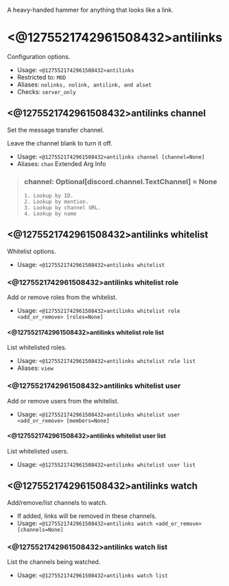 A heavy-handed hammer for anything that looks like a link.

# <@1275521742961508432>antilinks
Configuration options.<br/>
 - Usage: `<@1275521742961508432>antilinks`
 - Restricted to: `MOD`
 - Aliases: `nolinks, nolink, antilink, and alset`
 - Checks: `server_only`
## <@1275521742961508432>antilinks channel
Set the message transfer channel.<br/>

Leave the channel blank to turn it off.<br/>
 - Usage: `<@1275521742961508432>antilinks channel [channel=None]`
 - Aliases: `chan`
Extended Arg Info
> ### channel: Optional[discord.channel.TextChannel] = None
> 
> 
>     1. Lookup by ID.
>     2. Lookup by mention.
>     3. Lookup by channel URL.
>     4. Lookup by name
> 
>     
## <@1275521742961508432>antilinks whitelist
Whitelist options.<br/>
 - Usage: `<@1275521742961508432>antilinks whitelist`
### <@1275521742961508432>antilinks whitelist role
Add or remove roles from the whitelist.<br/>
 - Usage: `<@1275521742961508432>antilinks whitelist role <add_or_remove> [roles=None]`
#### <@1275521742961508432>antilinks whitelist role list
List whitelisted roles.<br/>
 - Usage: `<@1275521742961508432>antilinks whitelist role list`
 - Aliases: `view`
### <@1275521742961508432>antilinks whitelist user
Add or remove users from the whitelist.<br/>
 - Usage: `<@1275521742961508432>antilinks whitelist user <add_or_remove> [members=None]`
#### <@1275521742961508432>antilinks whitelist user list
List whitelisted users.<br/>
 - Usage: `<@1275521742961508432>antilinks whitelist user list`
## <@1275521742961508432>antilinks watch
Add/remove/list channels to watch.<br/>

- If added, links will be removed in these channels.<br/>
 - Usage: `<@1275521742961508432>antilinks watch <add_or_remove> [channels=None]`
### <@1275521742961508432>antilinks watch list
List the channels being watched.<br/>
 - Usage: `<@1275521742961508432>antilinks watch list`
